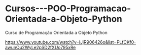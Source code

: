 # Cursos---POO-Programacao-Orientada-a-Objeto-Python
Curso de Programação Orientada a Objeto Python

https://www.youtube.com/watch?v=lJjR906426o&list=PLfCKf0-awunOu2WyLe2pSD2fXUo795xRe

